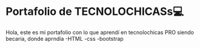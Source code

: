 # Portafolio de TECNOLOCHICASs💻
Hola, este es mi portafolio con lo que aprendí en tecnolochicas PRO siendo becaria, donde aprndia 
-HTML
-css
-bootstrap
